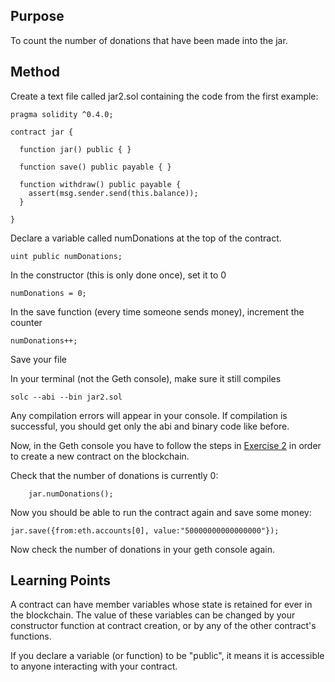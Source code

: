 ## Purpose 

To count the number of donations that have been made into the jar.

## Method

Create a text file called jar2.sol containing the code from the first example:

```
pragma solidity ^0.4.0;

contract jar {

  function jar() public { }

  function save() public payable { }

  function withdraw() public payable {
    assert(msg.sender.send(this.balance));
  }

}
```
Declare a variable called numDonations at the top of the contract.

    uint public numDonations;
    
In the constructor (this is only done once), set it to 0

    numDonations = 0;

In the save function (every time someone sends money), increment the counter

    numDonations++;
    
Save your file

In your terminal (not the Geth console), make sure it still compiles

    solc --abi --bin jar2.sol

Any compilation errors will appear in your console. 
If compilation is successful, you should get only the abi and binary code like before.

Now, in the Geth console you have to follow the steps in [Exercise 2](https://gist.github.com/danmermel/66c87ffb1b6174999762c45d5251ffdf) in order to create a new contract on the blockchain.

Check that the number of donations is currently 0:

```
    jar.numDonations();
```

Now you should be able to run the contract again and save some money:

    jar.save({from:eth.accounts[0], value:"50000000000000000"});

Now check the number of donations in your geth console again.

    
## Learning Points

A contract can have member variables whose state is retained for ever in the blockchain. The value of these variables can be changed by your constructor function at contract creation, or by any of the other contract's functions.

If you declare a variable (or function) to be "public", it means it is accessible to anyone interacting with your contract.
